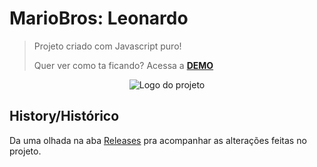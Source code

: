 # MarioBros: Leonardo 

> Projeto criado com Javascript puro!
> 
> Quer ver como ta ficando? Acessa a [**DEMO**](https://lleonardo1993.github.io/MARIO_JUMP/)

<p align="center">
  <img alt="Logo do projeto" src="../src/assets/logo.gif" />
</p>

## History/Histórico
Da uma olhada na aba [Releases](https://github.com/lleonardo1993/MARIO_JUMP/releases) pra acompanhar as alterações feitas no projeto.
